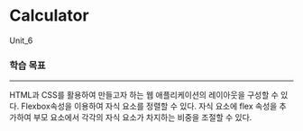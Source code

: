# Calculator
Unit_6

### 학습 목표
---
HTML과 CSS를 활용하여 만들고자 하는 웹 애플리케이션의 레이아웃을 구성할 수 있다.
Flexbox속성을 이용하여 자식 요소를 정렬할 수 있다.
자식 요소에 flex 속성을 추가하여 부모 요소에서 각각의 자식 요소가 차지하는 비중을 조절할 수 있다.
